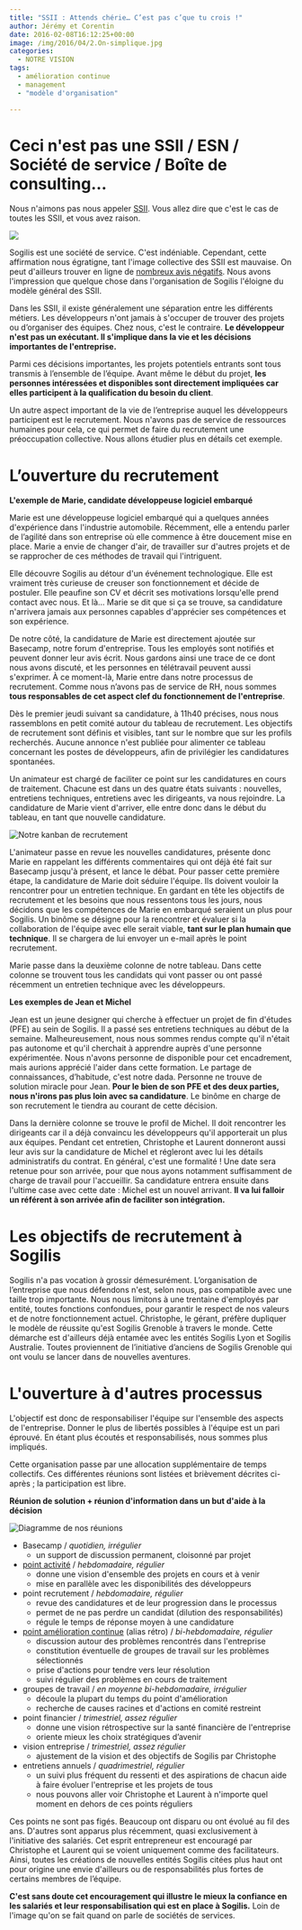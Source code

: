 ```yaml
---
title: "SSII : Attends chérie… C’est pas c’que tu crois !"
author: Jérémy et Corentin
date: 2016-02-08T16:12:25+00:00
image: /img/2016/04/2.On-simplique.jpg
categories:
  - NOTRE VISION
tags:
  - amélioration continue
  - management
  - "modèle d'organisation"

---
```

# Ceci n'est pas une SSII / ESN / Société de service / Boîte de consulting...

Nous n'aimons pas nous appeler [SSII](http://t.umblr.com/redirect?z=https%3A%2F%2Flmddgtfy.net%2F%3Fq%3DSSII+%21wfr&t=MTMyNWEwN2I5Y2YyYWMzNmM2MDAxMTIzMDEyZTEzYzM1ZjI4ZmUyZSw0UHNZSXdhMw%3D%3D). Vous allez dire que c'est le cas de toutes les SSII, et vous avez raison.

![](/img/2016/02/PasSSII.jpg)

Sogilis est une société de service. C'est indéniable. Cependant, cette affirmation nous égratigne, tant l'image collective des SSII est mauvaise. On peut d'ailleurs trouver en ligne de [nombreux avis négatifs](http://t.umblr.com/redirect?z=http%3A%2F%2Fgeneral.developpez.com%2Farticles%2Fle-monde-informatique%2Fssii%2F%3Fpage%3Dpage_1&t=Nzg3OTgzM2FlZjg1YzQ4YTFmN2ViMGRkN2Q3YzM1MzE5MjBmYWExOSw0UHNZSXdhMw%3D%3D). Nous avons l'impression que quelque chose dans l'organisation de Sogilis l'éloigne du modèle général des SSII.

Dans les SSII, il existe généralement une séparation entre les différents métiers. Les développeurs n'ont jamais à s'occuper de trouver des projets ou d’organiser des équipes. Chez nous, c'est le contraire. **Le développeur n'est pas un exécutant. Il s'implique dans la vie et les décisions importantes de l'entreprise.**

Parmi ces décisions importantes, les projets potentiels entrants sont tous transmis à l’ensemble de l’équipe. Avant même le début du projet, **les personnes intéressées et disponibles sont directement impliquées car elles participent à la qualification du besoin du client**.

Un autre aspect important de la vie de l’entreprise auquel les développeurs participent est le recrutement. Nous n'avons pas de service de ressources humaines pour cela, ce qui permet de faire du recrutement une préoccupation collective. Nous allons étudier plus en détails cet exemple.

# L’ouverture du recrutement

**L'exemple de Marie, candidate développeuse logiciel embarqué**

Marie est une développeuse logiciel embarqué qui a quelques années d'expérience dans l'industrie automobile. Récemment, elle a entendu parler de l’agilité dans son entreprise où elle commence à être doucement mise en place. Marie a envie de changer d'air, de travailler sur d'autres projets et de se rapprocher de ces méthodes de travail qui l'intriguent.

Elle découvre Sogilis au détour d'un événement technologique. Elle est vraiment très curieuse de creuser son fonctionnement et décide de postuler. Elle peaufine son CV et décrit ses motivations lorsqu'elle prend contact avec nous. Et là… Marie se dit que si ça se trouve, sa candidature n'arrivera jamais aux personnes capables d'apprécier ses compétences et son expérience.

De notre côté, la candidature de Marie est directement ajoutée sur Basecamp, notre forum d'entreprise. Tous les employés sont notifiés et peuvent donner leur avis écrit. Nous gardons ainsi une trace de ce dont nous avons discuté, et les personnes en télétravail peuvent aussi s'exprimer. À ce moment-là, Marie entre dans notre processus de recrutement. Comme nous n’avons pas de service de RH, nous sommes **tous responsables de cet aspect clef du fonctionnement de l'entreprise**.

Dès le premier jeudi suivant sa candidature, à 11h40 précises, nous nous rassemblons en petit comité autour du tableau de recrutement. Les objectifs de recrutement sont définis et visibles, tant sur le nombre que sur les profils recherchés. Aucune annonce n'est publiée pour alimenter ce tableau concernant les postes de développeurs, afin de privilégier les candidatures spontanées.

Un animateur est chargé de faciliter ce point sur les candidatures en cours de traitement. Chacune est dans un des quatre états suivants : nouvelles, entretiens techniques, entretiens avec les dirigeants, va nous rejoindre. La candidature de Marie vient d'arriver, elle entre donc dans le début du tableau, en tant que nouvelle candidature.

![Notre kanban de recrutement](https://66.media.tumblr.com/8374fda731d44a42741f42d786f1f5a0/tumblr_inline_o2ll7ePiuS1tqsd8s_540.png)

L'animateur passe en revue les nouvelles candidatures, présente donc Marie en rappelant les différents commentaires qui ont déjà été fait sur Basecamp jusqu'à présent, et lance le débat. Pour passer cette première étape, la candidature de Marie doit séduire l'équipe. Ils doivent vouloir la rencontrer pour un entretien technique. En gardant en tête les objectifs de recrutement et les besoins que nous ressentons tous les jours, nous décidons que les compétences de Marie en embarqué seraient un plus pour Sogilis. Un binôme se désigne pour la rencontrer et évaluer si la collaboration de l'équipe avec elle serait viable, **tant sur le plan humain que technique**. Il se chargera de lui envoyer un e-mail après le point recrutement.

Marie passe dans la deuxième colonne de notre tableau. Dans cette colonne se trouvent tous les candidats qui vont passer ou ont passé récemment un entretien technique avec les développeurs.

**Les exemples de Jean et Michel**

Jean est un jeune designer qui cherche à effectuer un projet de fin d'études (PFE) au sein de Sogilis. Il a passé ses entretiens techniques au début de la semaine. Malheureusement, nous nous sommes rendus compte qu'il n'était pas autonome et qu'il cherchait à apprendre auprès d'une personne expérimentée. Nous n'avons personne de disponible pour cet encadrement, mais aurions apprécié l'aider dans cette formation. Le partage de connaissances, d’habitude, c'est notre dada. Personne ne trouve de solution miracle pour Jean. **Pour le bien de son PFE et des deux parties, nous n'irons pas plus loin avec sa candidature**. Le binôme en charge de son recrutement le tiendra au courant de cette décision.

Dans la dernière colonne se trouve le profil de Michel. Il doit rencontrer les dirigeants car il a déjà convaincu les développeurs qu'il apporterait un plus aux équipes. Pendant cet entretien, Christophe et Laurent donneront aussi leur avis sur la candidature de Michel et régleront avec lui les détails administratifs du contrat. En général, c'est une formalité ! Une date sera retenue pour son arrivée, pour que nous ayons notamment suffisamment de charge de travail pour l'accueillir. Sa candidature entrera ensuite dans l'ultime case avec cette date : Michel est un nouvel arrivant. **Il va lui falloir un référent à son arrivée afin de faciliter son intégration.**

# Les objectifs de recrutement à Sogilis

Sogilis n'a pas vocation à grossir démesurément. L’organisation de l’entreprise que nous défendons n'est, selon nous, pas compatible avec une taille trop importante. Nous nous limitons à une trentaine d'employés par entité, toutes fonctions confondues, pour garantir le respect de nos valeurs et de notre fonctionnement actuel. Christophe, le gérant, préfère dupliquer le modèle de réussite qu'est Sogilis Grenoble à travers le monde. Cette démarche est d'ailleurs déjà entamée avec les entités Sogilis Lyon et Sogilis Australie. Toutes proviennent de l’initiative d’anciens de Sogilis Grenoble qui ont voulu se lancer dans de nouvelles aventures.

# L'ouverture à d'autres processus

L'objectif est donc de responsabiliser l'équipe sur l'ensemble des aspects de l'entreprise. Donner le plus de libertés possibles à l'équipe est un pari éprouvé. En étant plus écoutés et responsabilisés, nous sommes plus impliqués.

Cette organisation passe par une allocation supplémentaire de temps collectifs. Ces différentes réunions sont listées et brièvement décrites ci-après ; la participation est libre.

**Réunion de solution + réunion d'information dans un but d'aide à la décision**

![Diagramme de nos réunions](https://67.media.tumblr.com/a3cafae54229767107ed696c6076d2b4/tumblr_inline_o2ll8bnCVU1tqsd8s_540.png)

- Basecamp / _quotidien, irrégulier_ 
  - un support de discussion permanent, cloisonné par projet
- [point activité](https://twitter.com/_crev_/status/643708426841915392) / _hebdomadaire, régulier_
  - donne une vision d'ensemble des projets en cours et à venir
  - mise en parallèle avec les disponibilités des développeurs
- point recrutement / _hebdomadaire, régulier_
  - revue des candidatures et de leur progression dans le processus
  - permet de ne pas perdre un candidat (dilution des responsabilités)
  - régule le temps de réponse moyen à une candidature
- [point amélioration continue](https://twitter.com/chbaillon/status/691917348777934849) (alias rétro) / _bi-hebdomadaire, régulier_
  - discussion autour des problèmes rencontrés dans l'entreprise
  - constitution éventuelle de groupes de travail sur les problèmes sélectionnés
  - prise d'actions pour tendre vers leur résolution
  - suivi régulier des problèmes en cours de traitement
- groupes de travail / _en moyenne bi-hebdomadaire, irrégulier_
  - découle la plupart du temps du point d'amélioration
  - recherche de causes racines et d'actions en comité restreint
- point financier / _trimestriel, assez régulier_
  - donne une vision rétrospective sur la santé financière de l'entreprise
  - oriente mieux les choix stratégiques d’avenir
- vision entreprise / _trimestriel, assez régulier_
  - ajustement de la vision et des objectifs de Sogilis par Christophe
- entretiens annuels / _quadrimestriel, régulier_
  - un suivi plus fréquent du ressenti et des aspirations de chacun aide à faire évoluer l'entreprise et les projets de tous
  - nous pouvons aller voir Christophe et Laurent à n'importe quel moment en dehors de ces points réguliers

Ces points ne sont pas figés. Beaucoup ont disparu ou ont évolué au fil des ans. D'autres sont apparus plus récemment, quasi exclusivement à l'initiative des salariés. Cet esprit entrepreneur est encouragé par Christophe et Laurent qui se voient uniquement comme des facilitateurs. Ainsi, toutes les créations de nouvelles entités Sogilis citées plus haut ont pour origine une envie d'ailleurs ou de responsabilités plus fortes de certains membres de l’équipe.

**C'est sans doute cet encouragement qui illustre le mieux la confiance en les salariés et leur responsabilisation qui est en place à Sogilis.** Loin de l'image qu'on se fait quand on parle de sociétés de services.
